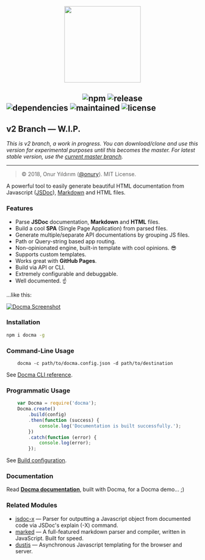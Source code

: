 <p align="center"><img width="200" height="200" src="https://raw.github.com/onury/docma/v2/docma-logo.png" /></p>

&nbsp;&nbsp;&nbsp;&nbsp;&nbsp;&nbsp;&nbsp;&nbsp;&nbsp;&nbsp;&nbsp;&nbsp;&nbsp;&nbsp;&nbsp;&nbsp;&nbsp;&nbsp;&nbsp;&nbsp;&nbsp;&nbsp;&nbsp;&nbsp;&nbsp;&nbsp;&nbsp;&nbsp;&nbsp;&nbsp;&nbsp;&nbsp;&nbsp;&nbsp;&nbsp;&nbsp;&nbsp;&nbsp;&nbsp;
![npm](https://img.shields.io/npm/v/docma.svg)
![release](https://img.shields.io/github/release/onury/docma.svg)
![dependencies](https://david-dm.org/onury/docma.svg)
![maintained](https://img.shields.io/maintenance/yes/2017.svg)
![license](http://img.shields.io/npm/l/docma.svg)
---

## v2 Branch — W.I.P.

_This is v2 branch, a work in progress. You can download/clone and use this version for experimental purposes until this becomes the master. For latest stable version, use the [current master branch](https://github.com/onury/docma)._

---

> © 2018, Onur Yıldırım ([@onury](https://github.com/onury)). MIT License.

A powerful tool to easily generate beautiful HTML documentation from Javascript ([JSDoc][jsdoc]), [Markdown][markdown] and HTML files.

### Features

- Parse **JSDoc** documentation, **Markdown** and **HTML** files.
- Build a cool **SPA** (Single Page Application) from parsed files.
- Generate multiple/separate API documentations by grouping JS files.
- Path or Query-string based app routing.
- Non-opinionated engine, built-in template with cool opinions. :sunglasses:
- Supports custom templates.
- Works great with **GitHub Pages**.
- Build via API or CLI.
- Extremely configurable and debuggable.
- Well documented. :point_up:

...like this:

[![Docma Screenshot][screenshot]][docma-doc]

### Installation

```sh
npm i docma -g
```

### Command-Line Usage
```shell
    docma -c path/to/docma.config.json -d path/to/destination
```
See <a href="https://onury.io/docma/?content=docma-cli">Docma CLI reference</a>.

### Programmatic Usage

```js
    var Docma = require('docma');
    Docma.create()
        .build(config)
        .then(function (success) {
            console.log('Documentation is built successfully.');
        })
        .catch(function (error) {
            console.log(error);
        });
```
See <a href="https://onury.io/docma/?api=docma#Docma~BuildConfiguration">Build configuration</a>.

### Documentation

Read [**Docma documentation**][docma-doc], built with Docma, for a Docma demo... ;)

### Related Modules

- [jsdoc-x][jsdoc-x] — Parser for outputting a Javascript object from documented code via JSDoc's explain (-X) command.
- [marked][marked] — A full-featured markdown parser and compiler, written in JavaScript. Built for speed.
- [dustjs][dustjs-github] — Asynchronous Javascript templating for the browser and server.


[screenshot]:https://raw.github.com/onury/docma/master/docma-screen.jpg
[docma-doc]:https://onury.io/docma
[jsdoc]:http://usejsdoc.org
[markdown]:https://daringfireball.net/projects/markdown
[jsdoc-x]:https://github.com/onury/jsdoc-x
[marked]:https://github.com/chjj/marked
[default-template]:https://github.com/onury/docma/tree/master/templates/default
[docma-web-api]:https://github.com/onury/docma/blob/master/doc/docma.web.md
[dustjs]: http://www.dustjs.com
[dustjs-github]: https://github.com/linkedin/dustjs
[grunt-docma]:https://github.com/onury/grunt-docma
[twemoji]:https://github.com/twitter/twemoji
[cc-by-4]:https://creativecommons.org/licenses/by/4.0
